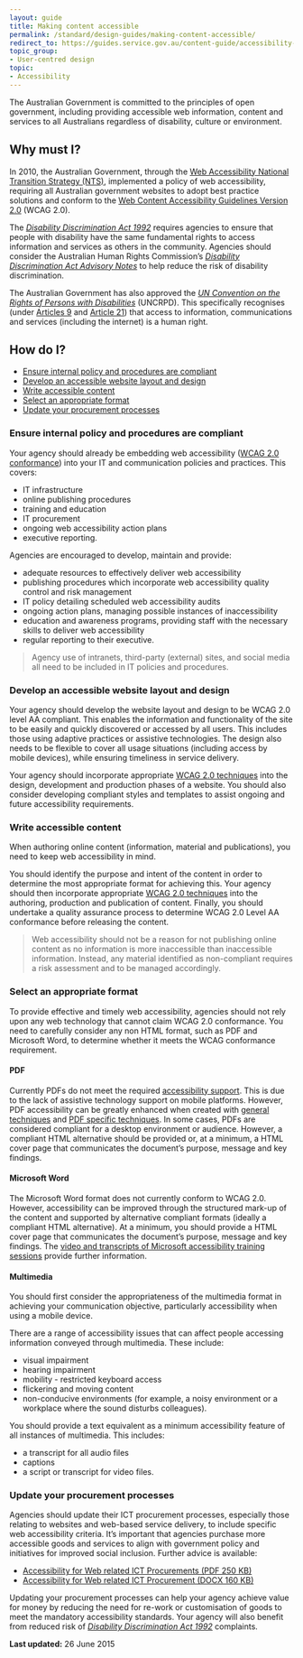 ```yaml
---
layout: guide
title: Making content accessible
permalink: /standard/design-guides/making-content-accessible/
redirect_to: https://guides.service.gov.au/content-guide/accessibility-inclusivity/
topic_group:
- User-centred design
topic:
- Accessibility
---
```

<a id="top" name="top"></a>The Australian Government is committed to the principles of open government, including providing accessible web information, content and services to all Australians regardless of disability, culture or environment.

## Why must I?

In 2010, the Australian Government, through the [Web Accessibility National Transition Strategy (NTS)](http://www.finance.gov.au/publications/wcag-2-implementation/), implemented a policy of web accessibility, requiring all Australian government websites to adopt best practice solutions and conform to the [Web Content Accessibility Guidelines Version 2.0](http://www.w3.org/TR/WCAG20/) (WCAG 2.0).

The _[Disability Discrimination Act 1992](http://www.comlaw.gov.au/Series/C2004A04426)_ requires agencies to ensure that people with disability have the same fundamental rights to access information and services as others in the community. Agencies should consider the Australian Human Rights Commission’s _[Disability Discrimination Act Advisory Notes](http://www.hreoc.gov.au/disability_rights/standards/www_3/www_3.html)_ to help reduce the risk of disability discrimination.

The Australian Government has also approved the _[UN Convention on the Rights of Persons with Disabilities](https://www.un.org/development/desa/disabilities/convention-on-the-rights-of-persons-with-disabilities.html)_ (UNCRPD). This specifically recognises (under [Articles 9](https://www.un.org/development/desa/disabilities/convention-on-the-rights-of-persons-with-disabilities/article-9-accessibility.html) and [Article 21](https://www.un.org/development/desa/disabilities/convention-on-the-rights-of-persons-with-disabilities/article-21-freedom-of-expression-and-opinion-and-access-to-information.html)) that access to information, communications and services (including the internet) is a human right.

## How do I?

*   [Ensure internal policy and procedures are compliant](#ensure)
*   [Develop an accessible website layout and design](#develop)
*   [Write accessible content](#write)
*   [Select an appropriate format](#select)
*   [Update your procurement processes](#procurement)

### <a id="ensure" name="ensure"></a>Ensure internal policy and procedures are compliant

Your agency should already be embedding web accessibility ([WCAG 2.0 conformance](http://www.w3.org/TR/WCAG20/#conformance-reqs)) into your IT and communication policies and practices. This covers:

*   IT infrastructure
*   online publishing procedures
*   training and education
*   IT procurement
*   ongoing web accessibility action plans
*   executive reporting.

Agencies are encouraged to develop, maintain and provide:

*   adequate resources to effectively deliver web accessibility
*   publishing procedures which incorporate web accessibility quality control and risk management
*   IT policy detailing scheduled web accessibility audits
*   ongoing action plans, managing possible instances of inaccessibility
*   education and awareness programs, providing staff with the necessary skills to deliver web accessibility
*   regular reporting to their executive.

> Agency use of intranets, third-party (external) sites, and social media all need to be included in IT policies and procedures.

### <a id="develop" name="develop"></a>Develop an accessible website layout and design

Your agency should develop the website layout and design to be WCAG 2.0 level AA compliant. This enables the information and functionality of the site to be easily and quickly discovered or accessed by all users. This includes those using adaptive practices or assistive technologies. The design also needs to be flexible to cover all usage situations (including access by mobile devices), while ensuring timeliness in service delivery.

Your agency should incorporate appropriate [WCAG 2.0 techniques](http://www.w3.org/TR/WCAG20-TECHS/Overview.html) into the design, development and production phases of a website. You should also consider developing compliant styles and templates to assist ongoing and future accessibility requirements.

### <a id="write" name="write"></a>Write accessible content

When authoring online content (information, material and publications), you need to keep web accessibility in mind.

You should identify the purpose and intent of the content in order to determine the most appropriate format for achieving this. Your agency should then incorporate appropriate [WCAG 2.0 techniques](http://www.w3.org/TR/WCAG20-TECHS/Overview.html) into the authoring, production and publication of content. Finally, you should undertake a quality assurance process to determine WCAG 2.0 Level AA conformance before releasing the content.

>Web accessibility should not be a reason for not publishing online content as no information is more inaccessible than inaccessible information. Instead, any material identified as non-compliant requires a risk assessment and to be managed accordingly.

### <a id="select" name="select"></a>Select an appropriate format

To provide effective and timely web accessibility, agencies should not rely upon any web technology that cannot claim WCAG 2.0 conformance. You need to carefully consider any non HTML format, such as PDF and Microsoft Word, to determine whether it meets the WCAG conformance requirement.

#### PDF

Currently PDFs do not meet the required [accessibility support](http://www.w3.org/TR/UNDERSTANDING-WCAG20/conformance.html#uc-accessibility-support-head). This is due to the lack of assistive technology support on mobile platforms. However, PDF accessibility can be greatly enhanced when created with [general techniques](http://www.w3.org/TR/WCAG20-TECHS/general.html) and [PDF specific techniques](http://www.w3.org/TR/WCAG20-TECHS/pdf.html). In some cases, PDFs are considered compliant for a desktop environment or audience. However, a compliant HTML alternative should be provided or, at a minimum, a HTML cover page that communicates the document’s purpose, message and key findings.

#### Microsoft Word

The Microsoft Word format does not currently conform to WCAG 2.0\. However, accessibility can be improved through the structured mark-up of the content and supported by alternative compliant formats (ideally a compliant HTML alternative). At a minimum, you should provide a HTML cover page that communicates the document’s purpose, message and key findings. The [video and transcripts of Microsoft accessibility training sessions](http://www.finance.gov.au/blog/2012/09/06/video-and-transcripts-microsoft-accessibility-training-sessions/) provide further information.

#### Multimedia

You should first consider the appropriateness of the multimedia format in achieving your communication objective, particularly accessibility when using a mobile device.

There are a range of accessibility issues that can affect people accessing information conveyed through multimedia. These include:

*   visual impairment
*   hearing impairment
*   mobility - restricted keyboard access
*   flickering and moving content
*   non-conducive environments (for example, a noisy environment or a workplace where the sound disturbs colleagues).

You should provide a text equivalent as a minimum accessibility feature of all instances of multimedia. This includes:

*   a transcript for all audio files
*   captions
*   a script or transcript for video files.

### <a id="procurement" name="procurement"></a>Update your procurement processes

Agencies should update their ICT procurement processes, especially those relating to websites and web-based service delivery, to include specific web accessibility criteria. It’s important that agencies purchase more accessible goods and services to align with government policy and initiatives for improved social inclusion. Further advice is available:

*   [Accessibility for Web related ICT Procurements (PDF 250 KB)](/files/Accessibility-for-Web-related-ICT-Procurement.pdf)
*   [Accessibility for Web related ICT Procurement (DOCX 160 KB)](/files/Accessibility-for-Web-related-ICT-Procurement.docx)

Updating your procurement processes can help your agency achieve value for money by reducing the need for re-work or customisation of goods to meet the mandatory accessibility standards. Your agency will also benefit from reduced risk of _[Disability Discrimination Act 1992](http://www.comlaw.gov.au/Series/C2004A04426)_ complaints.

**Last updated:** 26 June 2015
